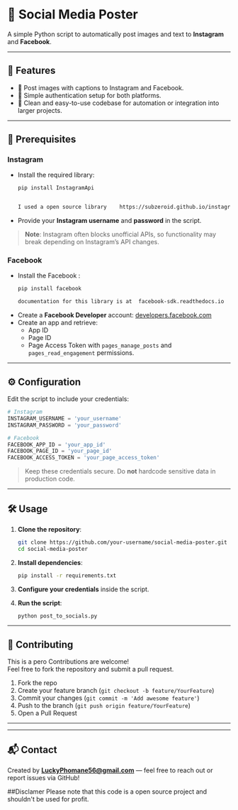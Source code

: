     
# 📱 Social Media Poster

A simple Python script to automatically post images and text to **Instagram** and **Facebook**.

---

## 🚀 Features

- 📸 Post images with captions to Instagram and Facebook.
- 🔐 Simple authentication setup for both platforms.
- 🧰 Clean and easy-to-use codebase for automation or integration into larger projects.

---

## 📆 Prerequisites

### Instagram

- Install the required library:
  ```bash
  pip install InstagramApi


  I used a open source library    https://subzeroid.github.io/instagrapi/.
  ```
- Provide your **Instagram username** and **password** in the script.

> **Note**: Instagram often blocks unofficial APIs, so functionality may break depending on Instagram’s API changes.

### Facebook

- Install the Facebook :
  ```bash
  pip install facebook

  documentation for this library is at  facebook-sdk.readthedocs.io  
  ```
- Create a **Facebook Developer** account: [developers.facebook.com](https://developers.facebook.com)
- Create an app and retrieve:
  - App ID
  - Page ID
  - Page Access Token with `pages_manage_posts` and `pages_read_engagement` permissions.

---

## ⚙️ Configuration

Edit the script to include your credentials:

```python
# Instagram
INSTAGRAM_USERNAME = 'your_username'
INSTAGRAM_PASSWORD = 'your_password'

# Facebook
FACEBOOK_APP_ID = 'your_app_id'
FACEBOOK_PAGE_ID = 'your_page_id'
FACEBOOK_ACCESS_TOKEN = 'your_page_access_token'
```

> Keep these credentials secure. Do **not** hardcode sensitive data in production code.

---

## 🛠️ Usage

1. **Clone the repository**:

   ```bash
   git clone https://github.com/your-username/social-media-poster.git
   cd social-media-poster
   ```

2. **Install dependencies**:

   ```bash
   pip install -r requirements.txt
   ```

3. **Configure your credentials** inside the script.

4. **Run the script**:

   ```bash
   python post_to_socials.py
   ```

---

## 🤝 Contributing
This is a pero
Contributions are welcome!\
Feel free to fork the repository and submit a pull request.

1. Fork the repo
2. Create your feature branch (`git checkout -b feature/YourFeature`)
3. Commit your changes (`git commit -m 'Add awesome feature'`)
4. Push to the branch (`git push origin feature/YourFeature`)
5. Open a Pull Request

---



---

## 📬 Contact

Created by **LuckyPhomane56@gmail.com** — feel free to reach out or report issues via GitHub!

##Disclamer 
Please note that this code is a open source project and shouldn't be used for profit.
